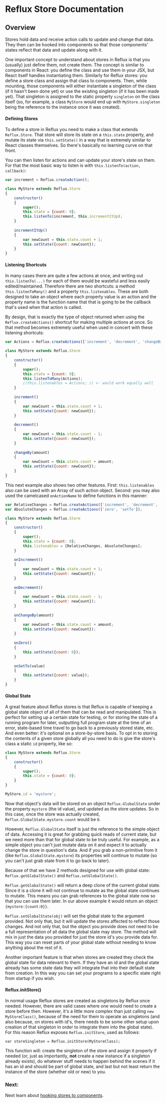 
# Reflux Store Documentation

## Overview 

Stores hold data and receive action calls to update and change that data. They then can be hooked into components so that those components' states reflect that data and update along with it.

One important concept to understand about stores in Reflux is that you (usually) just define them, not create them. The concept is similar to components in React: you define the class and use them in your JSX, but React itself handles instantiating them. Similarly for Reflux stores: you define a store class and assign that class to components. Then, while mounting, those components will either instantiate a singleton of the class (if it hasn't been done yet) or use the existing singleton (if it has been made yet). That singleton is assigned to the static property `singleton` on the class itself (so, for example, a class `MyStore` would end up with `MyStore.singleton` being the reference to the instance once it was created).

#### Defining Stores

To define a store in Reflux you need to make a class that extends `Reflux.Store`. That store will store its state on a `this.state` property, and mutate its state via `this.setState()` in a way that is extremely similar to React classes themselves. So there's basically no learning curve on that front.

You can then listen for actions and can update your store's state on them. For that the most basic way to listen is with `this.listenTo(action, callback)`:

```javascript
var increment = Reflux.createAction();

class MyStore extends Reflux.Store
{
	constructor()
	{
		super();
		this.state = {count: 0};
		this.listenTo(increment, this.incrementItUp);
	}
	
	incrementItUp()
	{
		var newCount = this.state.count + 1;
		this.setState({count: newCount});
	}
}
```

#### Listening Shortcuts

In many cases there are quite a few actions at once, and writing out `this.listenTo(...)` for each of them would be wasteful and less easily edited/maintained. Therefore there are two shortcuts: a method `this.listenToMany()` and a property `this.listenables`. These are both designed to take an object where each property value is an action and the property name is the function name that that is going to be the callback that's used when that action is called.

By design, that is exactly the type of object returned when using the `Reflux.createActions()` shortcut for making multiple actions at once. So that method becomes extremely useful when used in concert with these listening shortcuts:

```javascript
var Actions = Reflux.createActions(['increment', 'decrement', 'changeBy']);

class MyStore extends Reflux.Store
{
	constructor()
	{
		super();
		this.state = {count: 0};
		this.listenToMany(Actions);
		//this.listenables = Actions; // <- would work equally well
	}
	
	increment()
	{
		var newCount = this.state.count + 1;
		this.setState({count: newCount});
	}
	
	decrement()
	{
		var newCount = this.state.count - 1;
		this.setState({count: newCount});
	}
	
	changeBy(amount)
	{
		var newCount = this.state.count + amount;
		this.setState({count: newCount});
	}
}
```

This next example also shows two other features. First: `this.listenables` also can be used with an Array of such action object. Second: you may also used the camelcased `onActionName` to define functions in this manner:

```javascript
var RelativeChanges = Reflux.createActions(['increment', 'decrement', 'changeBy']);
var AbsoluteChanges = Reflux.createActions(['zero', 'setTo']);

class MyStore extends Reflux.Store
{
	constructor()
	{
		super();
		this.state = {count: 0};
		this.listenables = [RelativeChanges, AbsoluteChanges];
	}
	
	onIncrement()
	{
		var newCount = this.state.count + 1;
		this.setState({count: newCount});
	}
	
	onDecrement()
	{
		var newCount = this.state.count - 1;
		this.setState({count: newCount});
	}
	
	onChangeBy(amount)
	{
		var newCount = this.state.count + amount;
		this.setState({count: newCount});
	}
	
	onZero()
	{
		this.setState({count: 0});
	}
	
	onSetTo(value)
	{
		this.setState({count: value});
	}
}
```

#### Global State

A great feature about Reflux stores is that Reflux is capable of keeping a global state object of all of them that can be read and manipulated. This is perfect for setting up a certain state for testing, or for storing the state of a running program for later, outputting full program state at the time of an error, state-based time travel to go back to a previously stored state, etc. And even better: it's optional on a store-by-store basis. To opt in to storing the contents of a given store globally all you need to do is give the store's class a static `id` property, like so:

```javascript
class MyStore extends Reflux.Store
{
	constructor()
	{
		super();
		this.state = {count: 0};
	}
}

MyStore.id = 'mystore';
```

Now that object's data will be stored on an object `Reflux.GlobalState` under the property `mystore` (the id value), and updated as the store updates. So in this case, once the store was actually created, `Reflux.GlobalState.mystore.count` would be `0`.

However, `Reflux.GlobalState` itself is just the reference to the simple object of data. Accessing it is great for grabbing quick reads of current state, but we need more than that for global state to be truly useful. For example, as a simple object you can't just mutate data on it and expect it to actually change the store in question's data. And if you grab a non-primitive from it (like `Reflux.GlobalState.mystore`) its properties will continue to mutate (so you can't just grab state from it to go back to later).

Because of that we have 2 methods designed for use with global state: `Reflux.getGlobalState()` and `Reflux.setGlobalState()`.

`Reflux.getGlobalState()` will return a deep clone of the current global state. Since it is a clone it will not continue to mutate as the global state continues to mutate. This means you can grab references to the global state now so that you can use them later. In our above example it would return an object `{mystore:{count:0}}`.

`Reflux.setGlobalState(obj)` will set the global state to the argument provided. Not only that, but it will update the stores affected to reflect those changes. And not only that, but the object you provide does not need to be a full representation of all data the global state may store. The method will mix in just the data you provided for just the store id's you provide data for. This way you can reset parts of your global state without needing to know anything about the rest of it.

Another important feature is that when stores are created they check the global state for data relevant to them. If they have an id and the global state already has some state data they will integrate that into their default state from creation. In this way you can set your programs to a specific state right from startup if you wish.

#### Reflux.initStore()

In normal usage Reflux stores are created as singletons by Reflux once needed. However, there are valid cases where one would need to create a store before then. However, it's a little more complex than just calling `new MyStoreClass()`, because of the need for them to operate as singletons (and also because, on stores with id's, there needs to be some other setup upon creation of that singleton in order to integrate them into the global state). For this reason Reflux exposes `Reflux.initStore`, used as follows:

`var storeSingleton = Reflux.initStore(MyStoreClass);`

This function will: create the singleton of the store and assign it properly if needed (or, just as importantly, **not** create a new instance if a singleton already exists), do whatever stuff needs to happen behind the scenes if it has an id and should be part of global state, and last but not least return the instance of the store (whether old or new) to you.

### Next:

Next learn about [hooking stores to components](../components/).
